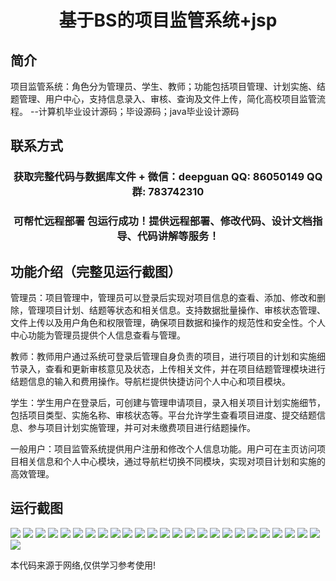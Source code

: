 <p><h1 align="center">基于BS的项目监管系统+jsp</h1></p>

## 简介
项目监管系统：角色分为管理员、学生、教师；功能包括项目管理、计划实施、结题管理、用户中心，支持信息录入、审核、查询及文件上传，简化高校项目监管流程。    --计算机毕业设计源码；毕设源码；java毕业设计源码


## 联系方式
<p><h3 align="center">获取完整代码与数据库文件 + 微信：deepguan QQ: 86050149 QQ群: 783742310</h3></p>
<p><h3 align="center">可帮忙远程部署 包运行成功！提供远程部署、修改代码、设计文档指导、代码讲解等服务！</h3></p>

## 功能介绍（完整见运行截图）
管理员：项目管理中，管理员可以登录后实现对项目信息的查看、添加、修改和删除，管理项目计划、结题等状态和相关信息。支持数据批量操作、审核状态管理、文件上传以及用户角色和权限管理，确保项目数据和操作的规范性和安全性。个人中心功能为管理员提供个人信息查看与管理。

教师：教师用户通过系统可登录后管理自身负责的项目，进行项目的计划和实施细节录入，查看和更新审核意见及状态，上传相关文件，并在项目结题管理模块进行结题信息的输入和费用操作。导航栏提供快捷访问个人中心和项目模块。

学生：学生用户在登录后，可创建与管理申请项目，录入相关项目计划实施细节，包括项目类型、实施名称、审核状态等。平台允许学生查看项目进度、提交结题信息、参与项目计划实施管理，并可对未缴费项目进行结题操作。

一般用户：项目监管系统提供用户注册和修改个人信息功能。用户可在主页访问项目相关信息和个人中心模块，通过导航栏切换不同模块，实现对项目计划和实施的高效管理。


## 运行截图
![](https://bs-1329754181.cos.ap-shanghai.myqcloud.com/ssm/BasedOnBSProjectSupervisionSystemJsp/img/001.jpg)
![](https://bs-1329754181.cos.ap-shanghai.myqcloud.com/ssm/BasedOnBSProjectSupervisionSystemJsp/img/002.jpg)
![](https://bs-1329754181.cos.ap-shanghai.myqcloud.com/ssm/BasedOnBSProjectSupervisionSystemJsp/img/003.jpg)
![](https://bs-1329754181.cos.ap-shanghai.myqcloud.com/ssm/BasedOnBSProjectSupervisionSystemJsp/img/004.jpg)
![](https://bs-1329754181.cos.ap-shanghai.myqcloud.com/ssm/BasedOnBSProjectSupervisionSystemJsp/img/005.jpg)
![](https://bs-1329754181.cos.ap-shanghai.myqcloud.com/ssm/BasedOnBSProjectSupervisionSystemJsp/img/006.jpg)
![](https://bs-1329754181.cos.ap-shanghai.myqcloud.com/ssm/BasedOnBSProjectSupervisionSystemJsp/img/007.jpg)
![](https://bs-1329754181.cos.ap-shanghai.myqcloud.com/ssm/BasedOnBSProjectSupervisionSystemJsp/img/008.jpg)
![](https://bs-1329754181.cos.ap-shanghai.myqcloud.com/ssm/BasedOnBSProjectSupervisionSystemJsp/img/009.jpg)
![](https://bs-1329754181.cos.ap-shanghai.myqcloud.com/ssm/BasedOnBSProjectSupervisionSystemJsp/img/010.jpg)
![](https://bs-1329754181.cos.ap-shanghai.myqcloud.com/ssm/BasedOnBSProjectSupervisionSystemJsp/img/011.jpg)
![](https://bs-1329754181.cos.ap-shanghai.myqcloud.com/ssm/BasedOnBSProjectSupervisionSystemJsp/img/012.jpg)
![](https://bs-1329754181.cos.ap-shanghai.myqcloud.com/ssm/BasedOnBSProjectSupervisionSystemJsp/img/013.jpg)
![](https://bs-1329754181.cos.ap-shanghai.myqcloud.com/ssm/BasedOnBSProjectSupervisionSystemJsp/img/014.jpg)
![](https://bs-1329754181.cos.ap-shanghai.myqcloud.com/ssm/BasedOnBSProjectSupervisionSystemJsp/img/015.jpg)
![](https://bs-1329754181.cos.ap-shanghai.myqcloud.com/ssm/BasedOnBSProjectSupervisionSystemJsp/img/016.jpg)
![](https://bs-1329754181.cos.ap-shanghai.myqcloud.com/ssm/BasedOnBSProjectSupervisionSystemJsp/img/017.jpg)
![](https://bs-1329754181.cos.ap-shanghai.myqcloud.com/ssm/BasedOnBSProjectSupervisionSystemJsp/img/018.jpg)
![](https://bs-1329754181.cos.ap-shanghai.myqcloud.com/ssm/BasedOnBSProjectSupervisionSystemJsp/img/019.jpg)
![](https://bs-1329754181.cos.ap-shanghai.myqcloud.com/ssm/BasedOnBSProjectSupervisionSystemJsp/img/020.jpg)
![](https://bs-1329754181.cos.ap-shanghai.myqcloud.com/ssm/BasedOnBSProjectSupervisionSystemJsp/img/021.jpg)
![](https://bs-1329754181.cos.ap-shanghai.myqcloud.com/ssm/BasedOnBSProjectSupervisionSystemJsp/img/022.jpg)
![](https://bs-1329754181.cos.ap-shanghai.myqcloud.com/ssm/BasedOnBSProjectSupervisionSystemJsp/img/023.jpg)
![](https://bs-1329754181.cos.ap-shanghai.myqcloud.com/ssm/BasedOnBSProjectSupervisionSystemJsp/img/024.jpg)
![](https://bs-1329754181.cos.ap-shanghai.myqcloud.com/ssm/BasedOnBSProjectSupervisionSystemJsp/img/025.jpg)
![](https://bs-1329754181.cos.ap-shanghai.myqcloud.com/ssm/BasedOnBSProjectSupervisionSystemJsp/img/026.jpg)

<p>本代码来源于网络,仅供学习参考使用!</p>
